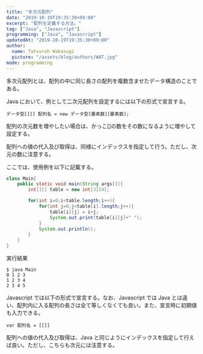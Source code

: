 ```yaml
---
title: "多次元配列"
date: "2019-10-19T19:35:30+09:00"
excerpt: "配列を定義する方法。"
tag: ["Java", "Javascript"]
programming: ["Java", "Javascript"]
updatedAt: "2019-10-19T19:35:30+09:00"
author:
  name: Tatsuroh Wakasugi
  picture: "/assets/blog/authors/WAT.jpg"
mode: programming
---
```


多次元配列とは、配列の中に同じ長さの配列を複数含ませたデータ構造のことである。

<div class="note_content_by_programming_language" id="note_content_Java">

Java において、例として二次元配列を設定するには以下の形式で宣言する。

```
データ型[][] 配列名 = new データ型[要素数][要素数];
```

配列の次元数を増やしたい場合は、かっこ[]の数をその数になるように増やして設定する。

配列への値の代入及び取得は、同様にインデックスを指定して行う。ただし、次元の数に注意する。

ここでは、使用例を以下に記載する。

```java
class Main{
    public static void main(String args[]){
        int[][] table = new int[3][4];

        for(int i=0;i<table.length;i++){
            for(int j=0;j<table[i].length;j++){
                table[i][j] = i+j;
                System.out.print(table[i][j]+" ");
            }
            System.out.println();
        }
    }
}
```

実行結果

```
$ java Main
0 1 2 3
1 2 3 4
2 3 4 5
```

</div>
<div class="note_content_by_programming_language" id="note_content_Javascript">

Javascript では以下の形式で宣言する。なお、Javascript では Java とは違い、配列内に入る配列の長さは全て等しくなくても良い。また、宣言時に初期値も入力できる。

```
var 配列名 = [[]]
```

配列への値の代入及び取得は、Java と同じようにインデックスを指定して行えば良い。ただし、こちらも次元には注意する。

</div>
